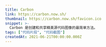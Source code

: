 ```yaml
---
title: Carbon
link: https://carbon.now.sh/
thumbnail: https://carbon.now.sh/favicon.ico
snippet: >-
  Carbon 是创建和共享精美源代码图像的最简单方法。
tags: ["代码片段", "代码截图"]
createdAt: 2021-06-21T00:00:00.000Z
---
```

